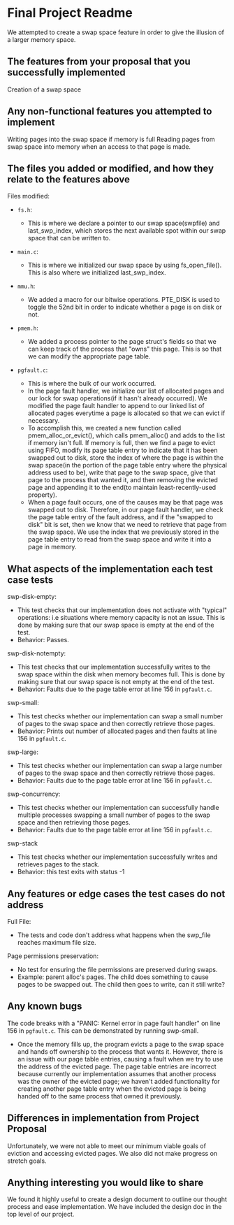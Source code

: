 # Final Project Readme
We attempted to create a swap space feature in order to give the illusion of a larger memory space.

## The features from your proposal that you successfully implemented
Creation of a swap space

## Any non-functional features you attempted to implement
Writing pages into the swap space if memory is full
Reading pages from swap space into memory when an access to that page is made.

## The files you added or modified, and how they relate to the features above
Files modified: 
* `fs.h`:
    * This is where we declare a pointer to our swap space(swpfile) and last_swp_index, which stores the next available spot within our swap space that can be written to.

* `main.c`:
    * This is where we initialized our swap space by using fs_open_file(). This is also where we initialized last_swp_index.

* `mmu.h`: 
    * We added a macro for our bitwise operations. PTE_DISK is used to toggle the 52nd bit in order to indicate whether a page is on disk or not. 

*  `pmem.h`: 
    * We added a process pointer to the page struct's fields so that we can keep track of the process that "owns" this page. This is so that we can modify the appropriate page table.

* `pgfault.c`: 
    * This is where the bulk of our work occurred. 
    * In the page fault handler, we initialize our list of allocated pages and our lock for swap operations(if it hasn't already occurred). We modified the page fault handler to append to our linked list of allocated pages everytime a page is allocated so that we can evict if necessary. 
    * To accomplish this, we created a new function called pmem_alloc_or_evict(), which calls pmem_alloc() and adds to the list if memory isn't full. If memory is full, then we find a page to evict using FIFO, modify its page table entry to indicate that it has been swapped out to disk, store the index of where the page is within the swap space(in the portion of the page table entry where the physical address used to be), write that page to the swap space, give that page to the process that wanted it, and then removing the evicted page and appending it to the end(to maintain least-recently-used property).
    * When a page fault occurs, one of the causes may be that page was swapped out to disk. Therefore, in our page fault handler, we check the page table entry of the fault address, and if the "swapped to disk" bit is set, then we know that we need to retrieve that page from the swap space. We use the index that we previously stored in the page table entry to read from the swap space and write it into a page in memory.

## What aspects of the implementation each test case tests
swp-disk-empty: 
* This test checks that our implementation does not activate with "typical" operations: i.e situations where memory capacity is not an issue. This is done by making sure that our swap space is empty at the end of the test.
* Behavior: Passes.

swp-disk-notempty:
* This test checks that our implementation successfully writes to the swap space within the disk when memory becomes full. This is done by making sure that our swap space is not empty at the end of the test.
* Behavior: Faults due to the page table error at line 156 in `pgfault.c`.

swp-small:
* This test checks whether our implementation can swap a small number of pages to the swap space and then correctly retrieve those pages.
* Behavior: Prints out number of allocated pages and then faults at line 156 in `pgfault.c`.

swp-large:
* This test checks whether our implementation can swap a large number of pages to the swap space and then correctly retrieve those pages.
* Behavior: Faults due to the page table error at line 156 in `pgfault.c`.

swp-concurrency:
* This test checks whether our implementation can successfully handle multiple processes swapping a small number of pages to the swap space and then retrieving those pages.
* Behavior: Faults due to the page table error at line 156 in `pgfault.c`. 

swp-stack
* This test checks whether our implementation successfully writes and retrieves pages to the stack.
* Behavior: this test exits with status -1

## Any features or edge cases the test cases do not address
Full File:
* The tests and code don't address what happens when the swp_file reaches maximum file size.

Page permissions preservation:
* No test for ensuring the file permissions are preserved during swaps.
* Example: parent alloc's pages. The child does something to cause pages to be swapped out. The child then goes to write, can it still write?

## Any known bugs
The code breaks with a "PANIC: Kernel error in page fault handler" on line 156 in `pgfault.c`. This can be demonstrated by running swp-small. 

* Once the memory fills up, the program evicts a page to the swap space and hands off ownership to the process that wants it. However, there is an issue with our page table entries, causing a fault when we try to use the address of the evicted page. The page table entries are incorrect because currently our implementation assumes that another process was the owner of the evicted page; we haven't added functionality for creating another page table entry when the evicted page is being handed off to the same process that owned it previously. 

## Differences in implementation from Project Proposal
Unfortunately, we were not able to meet our minimum viable goals of eviction and accessing evicted pages. We also did not make progress on stretch goals.

## Anything interesting you would like to share
We found it highly useful to create a design document to outline our thought process and ease implementation. We have included the design doc in the top level of our project.
